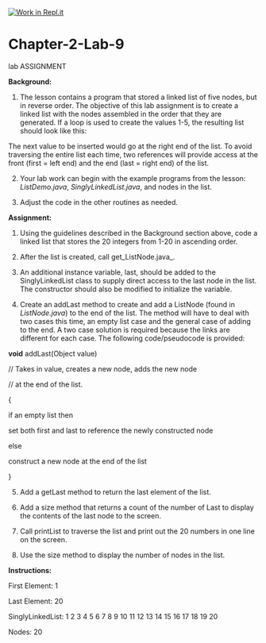 [![Work in Repl.it](https://classroom.github.com/assets/work-in-replit-14baed9a392b3a25080506f3b7b6d57f295ec2978f6f33ec97e36a161684cbe9.svg)](https://classroom.github.com/online_ide?assignment_repo_id=4527523&assignment_repo_type=AssignmentRepo)
# Chapter-2-Lab-9

lab ASSIGNMENT 

**Background:**

1. The lesson contains a program that stored a linked list of five nodes, but in reverse order. The objective of this lab assignment is to create a linked list with the nodes assembled in the order that they are generated. If a loop is used to create the values 1-5, the resulting list should look like this:

 

  

The next value to be inserted would go at the right end of the list. To avoid traversing the entire list each time, two references will provide access at the front (first = left end) and the end (last = right end) of the list.

2. Your lab work can begin with the example programs from the lesson: _ListDemo.java_, _SinglyLinkedList.java_, and nodes in the list.

7. Adjust the code in the other routines as needed.

  

**Assignment:**

1. Using the guidelines described in the Background section above, code a linked list that stores the 20 integers from 1-20 in ascending order.

2. After the list is created, call get_ListNode.java_.

3. An additional instance variable, last, should be added to the SinglyLinkedList class to supply direct access to the last node in the list. The constructor should also be modified to initialize the variable.

4. Create an addLast method to create and add a ListNode (found in _ListNode.java_) to the end of the list. The method will have to deal with two cases this time, an empty list case and the general case of adding to the end. A two case solution is required because the links are different for each case. The following code/pseudocode is provided:

**void** addLast(Object value)

// Takes in value, creates a new node, adds the new node

// at the end of the list.

{

if an empty list then

 set both first and last to reference the newly constructed node

else

 construct a new node at the end of the list

}

5. Add a getLast method to return the last element of the list.

6. Add a size method that returns a count of the number of Last to display the contents of the last node to the screen.

3. Call printList to traverse the list and print out the 20 numbers in one line on the screen.

4. Use the size method to display the number of nodes in the list.

**Instructions:**


First Element: 1

Last Element: 20

SinglyLinkedList: 1 2 3 4 5 6 7 8 9 10 11 12 13 14 15 16 17 18 19 20

Nodes: 20
